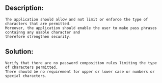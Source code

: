 ## Description:

	The application should allow and not limit or enforce the type of characters that are permitted. 
	Moreover, the application should enable the user to make pass phrases containng any usable character and 
	therefore strengthen security. 

## Solution:
	
	Verify that there are no password composition rules limiting the type of characters permitted. 
	There should be no requirement for upper or lower case or numbers or special characters.
